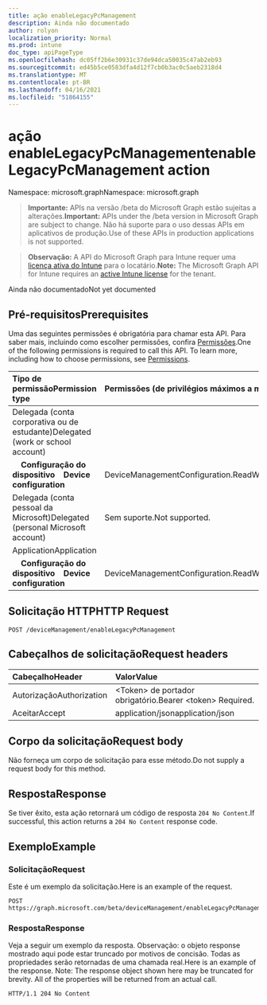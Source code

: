 ```yaml
---
title: ação enableLegacyPcManagement
description: Ainda não documentado
author: rolyon
localization_priority: Normal
ms.prod: intune
doc_type: apiPageType
ms.openlocfilehash: dc05ff2b6e30931c37de94dca50035c47ab2eb93
ms.sourcegitcommit: ed45b5ce0583dfa4d12f7cb0b3ac0c5aeb2318d4
ms.translationtype: MT
ms.contentlocale: pt-BR
ms.lasthandoff: 04/16/2021
ms.locfileid: "51864155"
---
```

# <a name="enablelegacypcmanagement-action"></a><span data-ttu-id="62128-103">ação enableLegacyPcManagement</span><span class="sxs-lookup"><span data-stu-id="62128-103">enableLegacyPcManagement action</span></span>

<span data-ttu-id="62128-104">Namespace: microsoft.graph</span><span class="sxs-lookup"><span data-stu-id="62128-104">Namespace: microsoft.graph</span></span>

> <span data-ttu-id="62128-105">**Importante:** APIs na versão /beta do Microsoft Graph estão sujeitas a alterações.</span><span class="sxs-lookup"><span data-stu-id="62128-105">**Important:** APIs under the /beta version in Microsoft Graph are subject to change.</span></span> <span data-ttu-id="62128-106">Não há suporte para o uso dessas APIs em aplicativos de produção.</span><span class="sxs-lookup"><span data-stu-id="62128-106">Use of these APIs in production applications is not supported.</span></span>

> <span data-ttu-id="62128-107">**Observação:** A API do Microsoft Graph para Intune requer uma [licença ativa do Intune](https://go.microsoft.com/fwlink/?linkid=839381) para o locatário.</span><span class="sxs-lookup"><span data-stu-id="62128-107">**Note:** The Microsoft Graph API for Intune requires an [active Intune license](https://go.microsoft.com/fwlink/?linkid=839381) for the tenant.</span></span>

<span data-ttu-id="62128-108">Ainda não documentado</span><span class="sxs-lookup"><span data-stu-id="62128-108">Not yet documented</span></span>
## <a name="prerequisites"></a><span data-ttu-id="62128-109">Pré-requisitos</span><span class="sxs-lookup"><span data-stu-id="62128-109">Prerequisites</span></span>
<span data-ttu-id="62128-p102">Uma das seguintes permissões é obrigatória para chamar esta API. Para saber mais, incluindo como escolher permissões, confira [Permissões](/graph/permissions-reference).</span><span class="sxs-lookup"><span data-stu-id="62128-p102">One of the following permissions is required to call this API. To learn more, including how to choose permissions, see [Permissions](/graph/permissions-reference).</span></span>

|<span data-ttu-id="62128-112">Tipo de permissão</span><span class="sxs-lookup"><span data-stu-id="62128-112">Permission type</span></span>|<span data-ttu-id="62128-113">Permissões (de privilégios máximos a mínimos)</span><span class="sxs-lookup"><span data-stu-id="62128-113">Permissions (from most to least privileged)</span></span>|
|:---|:---|
|<span data-ttu-id="62128-114">Delegada (conta corporativa ou de estudante)</span><span class="sxs-lookup"><span data-stu-id="62128-114">Delegated (work or school account)</span></span>||
| <span data-ttu-id="62128-115">&nbsp; &nbsp; **Configuração do dispositivo**</span><span class="sxs-lookup"><span data-stu-id="62128-115">&nbsp; &nbsp; **Device configuration**</span></span> | <span data-ttu-id="62128-116">DeviceManagementConfiguration.ReadWrite.All</span><span class="sxs-lookup"><span data-stu-id="62128-116">DeviceManagementConfiguration.ReadWrite.All</span></span>|
|<span data-ttu-id="62128-117">Delegada (conta pessoal da Microsoft)</span><span class="sxs-lookup"><span data-stu-id="62128-117">Delegated (personal Microsoft account)</span></span>|<span data-ttu-id="62128-118">Sem suporte.</span><span class="sxs-lookup"><span data-stu-id="62128-118">Not supported.</span></span>|
|<span data-ttu-id="62128-119">Application</span><span class="sxs-lookup"><span data-stu-id="62128-119">Application</span></span>||
| <span data-ttu-id="62128-120">&nbsp; &nbsp; **Configuração do dispositivo**</span><span class="sxs-lookup"><span data-stu-id="62128-120">&nbsp; &nbsp; **Device configuration**</span></span> | <span data-ttu-id="62128-121">DeviceManagementConfiguration.ReadWrite.All</span><span class="sxs-lookup"><span data-stu-id="62128-121">DeviceManagementConfiguration.ReadWrite.All</span></span>|

## <a name="http-request"></a><span data-ttu-id="62128-122">Solicitação HTTP</span><span class="sxs-lookup"><span data-stu-id="62128-122">HTTP Request</span></span>
<!-- {
  "blockType": "ignored"
}
-->
``` http
POST /deviceManagement/enableLegacyPcManagement
```

## <a name="request-headers"></a><span data-ttu-id="62128-123">Cabeçalhos de solicitação</span><span class="sxs-lookup"><span data-stu-id="62128-123">Request headers</span></span>
|<span data-ttu-id="62128-124">Cabeçalho</span><span class="sxs-lookup"><span data-stu-id="62128-124">Header</span></span>|<span data-ttu-id="62128-125">Valor</span><span class="sxs-lookup"><span data-stu-id="62128-125">Value</span></span>|
|:---|:---|
|<span data-ttu-id="62128-126">Autorização</span><span class="sxs-lookup"><span data-stu-id="62128-126">Authorization</span></span>|<span data-ttu-id="62128-127">&lt;Token&gt; de portador obrigatório.</span><span class="sxs-lookup"><span data-stu-id="62128-127">Bearer &lt;token&gt; Required.</span></span>|
|<span data-ttu-id="62128-128">Aceitar</span><span class="sxs-lookup"><span data-stu-id="62128-128">Accept</span></span>|<span data-ttu-id="62128-129">application/json</span><span class="sxs-lookup"><span data-stu-id="62128-129">application/json</span></span>|

## <a name="request-body"></a><span data-ttu-id="62128-130">Corpo da solicitação</span><span class="sxs-lookup"><span data-stu-id="62128-130">Request body</span></span>
<span data-ttu-id="62128-131">Não forneça um corpo de solicitação para esse método.</span><span class="sxs-lookup"><span data-stu-id="62128-131">Do not supply a request body for this method.</span></span>

## <a name="response"></a><span data-ttu-id="62128-132">Resposta</span><span class="sxs-lookup"><span data-stu-id="62128-132">Response</span></span>
<span data-ttu-id="62128-133">Se tiver êxito, esta ação retornará um código de resposta `204 No Content`.</span><span class="sxs-lookup"><span data-stu-id="62128-133">If successful, this action returns a `204 No Content` response code.</span></span>

## <a name="example"></a><span data-ttu-id="62128-134">Exemplo</span><span class="sxs-lookup"><span data-stu-id="62128-134">Example</span></span>
### <a name="request"></a><span data-ttu-id="62128-135">Solicitação</span><span class="sxs-lookup"><span data-stu-id="62128-135">Request</span></span>
<span data-ttu-id="62128-136">Este é um exemplo da solicitação.</span><span class="sxs-lookup"><span data-stu-id="62128-136">Here is an example of the request.</span></span>
``` http
POST https://graph.microsoft.com/beta/deviceManagement/enableLegacyPcManagement
```

### <a name="response"></a><span data-ttu-id="62128-137">Resposta</span><span class="sxs-lookup"><span data-stu-id="62128-137">Response</span></span>
<span data-ttu-id="62128-p103">Veja a seguir um exemplo da resposta. Observação: o objeto response mostrado aqui pode estar truncado por motivos de concisão. Todas as propriedades serão retornadas de uma chamada real.</span><span class="sxs-lookup"><span data-stu-id="62128-p103">Here is an example of the response. Note: The response object shown here may be truncated for brevity. All of the properties will be returned from an actual call.</span></span>
``` http
HTTP/1.1 204 No Content
```












